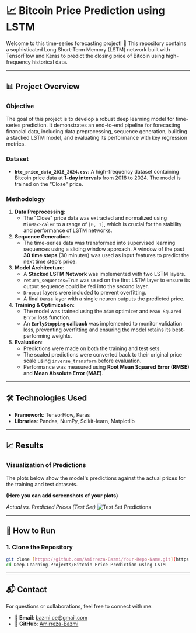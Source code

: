 # 📈 Bitcoin Price Prediction using LSTM

Welcome to this time-series forecasting project! 🚀 This repository contains a sophisticated Long Short-Term Memory (LSTM) network built with TensorFlow and Keras to predict the closing price of Bitcoin using high-frequency historical data.

---

## 📊 Project Overview

### Objective
The goal of this project is to develop a robust deep learning model for time-series prediction. It demonstrates an end-to-end pipeline for forecasting financial data, including data preprocessing, sequence generation, building a stacked LSTM model, and evaluating its performance with key regression metrics.

### Dataset
-   **`btc_price_data_2018_2024.csv`**: A high-frequency dataset containing Bitcoin price data at **1-day intervals** from 2018 to 2024. The model is trained on the "Close" price.

### Methodology
1.  **Data Preprocessing**:
    -   The "Close" price data was extracted and normalized using `MinMaxScaler` to a range of `[0, 1]`, which is crucial for the stability and performance of LSTM networks.
2.  **Sequence Generation**:
    -   The time-series data was transformed into supervised learning sequences using a sliding window approach. A window of the past **30 time steps** (30 minutes) was used as input features to predict the next time step's price.
3.  **Model Architecture**:
    -   A **Stacked LSTM Network** was implemented with two LSTM layers.
    -   `return_sequences=True` was used on the first LSTM layer to ensure its output sequence could be fed into the second layer.
    -   `Dropout` layers were included to prevent overfitting.
    -   A final `Dense` layer with a single neuron outputs the predicted price.
4.  **Training & Optimization**:
    -   The model was trained using the `Adam` optimizer and `Mean Squared Error` loss function.
    -   An **`EarlyStopping` callback** was implemented to monitor validation loss, preventing overfitting and ensuring the model retains its best-performing weights.
5.  **Evaluation**:
    -   Predictions were made on both the training and test sets.
    -   The scaled predictions were converted back to their original price scale using `inverse_transform` before evaluation.
    -   Performance was measured using **Root Mean Squared Error (RMSE)** and **Mean Absolute Error (MAE)**.

---

## 🛠️ Technologies Used

-   **Framework**: TensorFlow, Keras
-   **Libraries**: Pandas, NumPy, Scikit-learn, Matplotlib

---

## 📈 Results


### Visualization of Predictions
The plots below show the model's predictions against the actual prices for the training and test datasets.

**(Here you can add screenshots of your plots)**

*Actual vs. Predicted Prices (Test Set)*
![Test Set Predictions](path/to/your/test_plot.png)

---

## 🚀 How to Run

### 1. Clone the Repository
```bash
git clone [https://github.com/Amirreza-Bazmi/Your-Repo-Name.git](https://github.com/Amirreza-Bazmi/Deep-Learning-Projects.git)
cd Deep-Learning-Projects/Bitcoin Price Prediction using LSTM
```

---

## 📬 Contact

For questions or collaborations, feel free to connect with me:

-   **📧 Email**: [bazmi.ce@gmail.com](mailto:bazmi.ce@gmail.com)
-   **🐙 GitHub**: [Amirreza-Bazmi](https://github.com/Amirreza-Bazmi)

